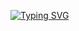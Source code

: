 <a href="https://git.io/typing-svg"><img src="https://readme-typing-svg.demolab.com?font=Roboto&weight=600&size=30&duration=2000&pause=100&color=F7F7F7&width=435&lines=%40cv3zy+on+discord" alt="Typing SVG" /></a>
